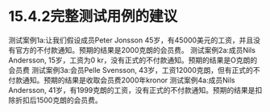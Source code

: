 # 15.4.2完整测试用例的建议

测试案例1a:让我们假设成员Peter Jonsson 45岁，有45000美元的工资，并且没有官方的不付款通知。预期的结果是2000克朗的会员费。
测试案例2a:成员Nils Andersson, 15岁，工资为0 kr，没有正式的不付款通知。预期的结果是O克朗的会员费
测试案例3a:会员Pelle Svensson, 43岁，工资12000克朗，但有正式的不付款通知。预期的结果是收取会员费2000年kronor
测试案例4a:成员Nils Andersson, 41岁，有1999克朗的工资，没有正式的不付款通知。预期的结果是扣除折扣后1500克朗的会员费。